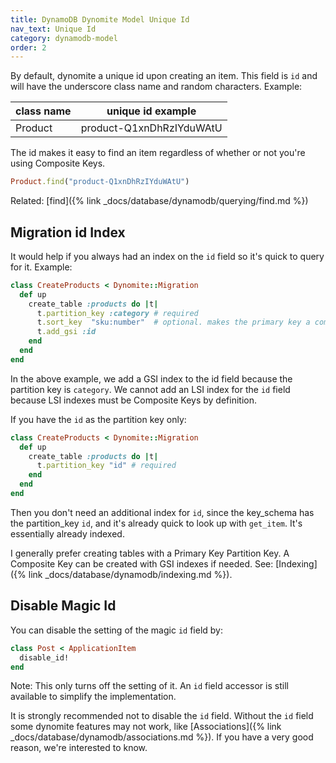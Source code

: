 ```yaml
---
title: DynamoDB Dynomite Model Unique Id
nav_text: Unique Id
category: dynamodb-model
order: 2
---
```


By default, dynomite a unique id upon creating an item. This field is `id` and will have the underscore class name and random characters. Example:

class name | unique id example
---|---
Product | product-Q1xnDhRzIYduWAtU

The id makes it easy to find an item regardless of whether or not you're using Composite Keys.

```ruby
Product.find("product-Q1xnDhRzIYduWAtU")
```

Related: [find]({% link _docs/database/dynamodb/querying/find.md %})

## Migration id Index

It would help if you always had an index on the `id` field so it's quick to query for it. Example:

```ruby
class CreateProducts < Dynomite::Migration
  def up
    create_table :products do |t|
      t.partition_key :category # required
      t.sort_key  "sku:number"  # optional. makes the primary key a composite key
      t.add_gsi :id
    end
  end
end
```

In the above example, we add a GSI index to the id field because the partition key is `category`. We cannot add an LSI index for the `id` field because LSI indexes must be Composite Keys by definition.

If you have the `id` as the partition key only:

```ruby
class CreateProducts < Dynomite::Migration
  def up
    create_table :products do |t|
      t.partition_key "id" # required
    end
  end
end
```

Then you don't need an additional index for `id`, since the key_schema has the partition_key `id`, and it's already quick to look up with `get_item`. It's essentially already indexed.

I generally prefer creating tables with a Primary Key Partition Key. A Composite Key can be created with GSI indexes if needed. See: [Indexing]({% link _docs/database/dynamodb/indexing.md %}).

## Disable Magic Id

You can disable the setting of the magic `id` field by:

```ruby
class Post < ApplicationItem
  disable_id!
end
```

Note: This only turns off the setting of it. An `id` field accessor is still available to simplify the implementation.

It is strongly recommended not to disable the `id` field. Without the `id` field some dynomite features may not work, like [Associations]({% link _docs/database/dynamodb/associations.md %}). If you have a very good reason, we're interested to know.

